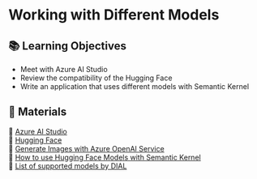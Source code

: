 
# Working with Different Models

## 📚 Learning Objectives
- Meet with Azure AI Studio
- Review the compatibility of the Hugging Face
- Write an application that uses different models with Semantic Kernel

## 📌 Materials
🔗 [Azure AI Studio](https://azure.microsoft.com/en-us/products/ai-studio)  
🔗 [Hugging Face](https://huggingface.co/)  
🔗 [Generate Images with Azure OpenAI Service](https://learn.microsoft.com/training/modules/generate-images-azure-openai)  
🔗 [How to use Hugging Face Models with Semantic Kernel](https://devblogs.microsoft.com/semantic-kernel/how-to-use-hugging-face-models-with-semantic-kernel/)  
🔗 [List of supported models by DIAL](https://docs.epam-rail.com/supported-models)  
